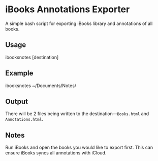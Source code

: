 # iBooks Annotations Exporter
A simple bash script for exporting iBooks library and annotations of all books.
## Usage
ibooksnotes [destination]
## Example
ibooksnotes ~/Documents/Notes/
## Output
There will be 2 files being written to the destination—`Books.html` and `Annotations.html`.
## Notes
Run iBooks and open the books you would like to export first. This can ensure iBooks syncs all annotations with iCloud.
